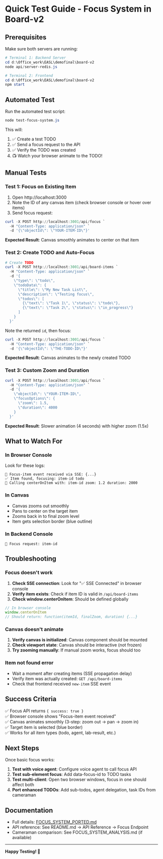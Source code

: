 # Quick Test Guide - Focus System in Board-v2

## Prerequisites
Make sure both servers are running:

```powershell
# Terminal 1: Backend Server
cd d:\Office_work\EASL\demofinal\board-v2
node api/server-redis.js

# Terminal 2: Frontend
cd d:\Office_work\EASL\demofinal\board-v2
npm start
```

## Automated Test

Run the automated test script:

```powershell
node test-focus-system.js
```

This will:
1. ✅ Create a test TODO
2. ✅ Send a focus request to the API
3. ✅ Verify the TODO was created
4. 📺 Watch your browser animate to the TODO!

## Manual Tests

### Test 1: Focus on Existing Item

1. Open http://localhost:3000
2. Note the ID of any canvas item (check browser console or hover over items)
3. Send focus request:

```powershell
curl -X POST http://localhost:3001/api/focus `
  -H "Content-Type: application/json" `
  -d '{\"objectId\": \"YOUR-ITEM-ID\"}'
```

**Expected Result**: Canvas smoothly animates to center on that item

### Test 2: Create TODO and Auto-Focus

```powershell
# Create TODO
curl -X POST http://localhost:3001/api/board-items `
  -H "Content-Type: application/json" `
  -d '{
    \"type\": \"todo\",
    \"todoData\": {
      \"title\": \"My New Task List\",
      \"description\": \"Testing focus\",
      \"todos\": [
        {\"text\": \"Task 1\", \"status\": \"todo\"},
        {\"text\": \"Task 2\", \"status\": \"in_progress\"}
      ]
    }
  }'
```

Note the returned `id`, then focus:

```powershell
curl -X POST http://localhost:3001/api/focus `
  -H "Content-Type: application/json" `
  -d '{\"objectId\": \"THE-TODO-ID\"}'
```

**Expected Result**: Canvas animates to the newly created TODO

### Test 3: Custom Zoom and Duration

```powershell
curl -X POST http://localhost:3001/api/focus `
  -H "Content-Type: application/json" `
  -d '{
    \"objectId\": \"YOUR-ITEM-ID\",
    \"focusOptions\": {
      \"zoom\": 1.5,
      \"duration\": 4000
    }
  }'
```

**Expected Result**: Slower animation (4 seconds) with higher zoom (1.5x)

## What to Watch For

### In Browser Console
Look for these logs:

```
🎯 Focus-item event received via SSE: {...}
✅ Item found, focusing: item-id todo
🚀 Calling centerOnItem with: item-id zoom: 1.2 duration: 2000
```

### In Canvas
- Canvas zooms out smoothly
- Pans to center on the target item
- Zooms back in to final zoom level
- Item gets selection border (blue outline)

### In Backend Console
```
🎯 Focus request: item-id
```

## Troubleshooting

### Focus doesn't work
1. **Check SSE connection**: Look for "✅ SSE Connected" in browser console
2. **Verify item exists**: Check if item ID is valid in `/api/board-items`
3. **Check window.centerOnItem**: Should be defined globally

```javascript
// In browser console
window.centerOnItem
// Should return: function(itemId, finalZoom, duration) {...}
```

### Canvas doesn't animate
1. **Verify canvas is initialized**: Canvas component should be mounted
2. **Check viewport state**: Canvas should be interactive (not frozen)
3. **Try zooming manually**: If manual zoom works, focus should too

### Item not found error
- Wait a moment after creating items (SSE propagation delay)
- Verify item was actually created: `GET /api/board-items`
- Check that frontend received `new-item` SSE event

## Success Criteria

✅ Focus API returns `{ success: true }`  
✅ Browser console shows "Focus-item event received"  
✅ Canvas animates smoothly (3-step: zoom out → pan → zoom in)  
✅ Target item is selected (blue border)  
✅ Works for all item types (todo, agent, lab-result, etc.)  

## Next Steps

Once basic focus works:

1. **Test with voice agent**: Configure voice agent to call focus API
2. **Test sub-element focus**: Add data-focus-id to TODO tasks
3. **Test multi-client**: Open two browser windows, focus in one should affect both
4. **Port enhanced TODOs**: Add sub-todos, agent delegation, task IDs from cameraman

## Documentation

- Full details: [FOCUS_SYSTEM_PORTED.md](./FOCUS_SYSTEM_PORTED.md)
- API reference: See README.md → API Reference → Focus Endpoint
- Cameraman comparison: See FOCUS_SYSTEM_ANALYSIS.md (if available)

---

**Happy Testing! 🎉**
